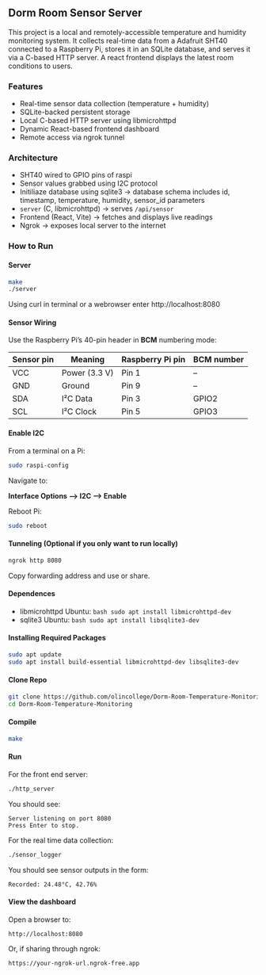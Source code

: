 ## Dorm Room Sensor Server

This project is a local and remotely-accessible temperature and humidity monitoring system. It collects real-time data from a Adafruit SHT40 connected to a Raspberry Pi, stores it in an SQLite database, and serves it via a C-based HTTP server. A react frontend displays the latest room conditions to users.

### Features

- Real-time sensor data collection (temperature + humidity)
- SQLite-backed persistent storage
- Local C-based HTTP server using libmicrohttpd
- Dynamic React-based frontend dashboard
- Remote access via ngrok tunnel

### Architecture

- SHT40 wired to GPIO pins of raspi
- Sensor values grabbed using I2C protocol
- Initiliaze database using sqlite3 → database schema includes id, timestamp, temperature, humidity, sensor_id parameters
- `server` (C, libmicrohttpd) → serves `/api/sensor`
- Frontend (React, Vite) → fetches and displays live readings
- Ngrok → exposes local server to the internet

### How to Run

#### Server

```bash
make
./server
```

Using curl in terminal or a webrowser enter http://localhost:8080

#### Sensor Wiring

Use the Raspberry Pi’s 40-pin header in **BCM** numbering mode:

| Sensor pin | Meaning       | Raspberry Pi pin | BCM number |
|------------|---------------|------------------|------------|
| VCC        | Power (3.3 V) | Pin 1            | –          |
| GND        | Ground        | Pin 9            | –          |
| SDA        | I²C Data      | Pin 3            | GPIO2      |
| SCL        | I²C Clock     | Pin 5            | GPIO3      |

#### Enable I2C

From a terminal on a Pi:

```bash
sudo raspi-config
```

Navigate to:

**Interface Options --> I2C --> Enable**

Reboot Pi:

```bash
sudo reboot
```

#### Tunneling (Optional if you only want to run locally)

```bash
ngrok http 8080
```

Copy forwarding address and use or share.

#### Dependences

- libmicrohttpd
  Ubuntu: `bash sudo apt install libmicrohttpd-dev `
- sqlite3
  Ubuntu: `bash sudo apt install libsqlite3-dev `

#### Installing Required Packages

```bash
sudo apt update
sudo apt install build-essential libmicrohttpd-dev libsqlite3-dev
```

#### Clone Repo

```bash
git clone https://github.com/olincollege/Dorm-Room-Temperature-Monitoring.git
cd Dorm-Room-Temperature-Monitoring
```

#### Compile

```bash
make
```

#### Run


For the front end server:

```bash
./http_server
```

You should see:

```
Server listening on port 8080
Press Enter to stop.
```

For the real time data collection:

```bash
./sensor_logger
```

You should see sensor outputs in the form:

```
Recorded: 24.48°C, 42.76%
```

#### View the dashboard

Open a browser to:

```
http://localhost:8080
```

Or, if sharing through ngrok:

```
https://your-ngrok-url.ngrok-free.app
```
